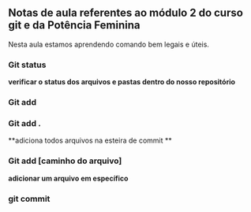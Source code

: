 

## Notas de aula referentes ao módulo 2 do curso git e  da Potência Feminina

Nesta aula estamos aprendendo comando bem legais e úteis.

### Git status

**verificar o status dos arquivos e pastas dentro do nosso repositório**

### Git add

### Git add .

**adiciona todos arquivos na esteira de commit **

### Git add [caminho do arquivo]

**adicionar um arquivo em específico**

### git commit


